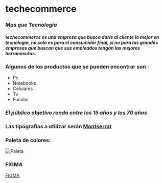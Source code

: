 # techecommerce
### *Mas que Tecnologia*
#### ***techecommerce es una empresa que busca darle al cliente lo mejor en tecnologia, no solo es para el consumidor final, si no para las grandes empresas que buscan que sus empleados tengan las mejores herramientas.***

### Algunos de los productos que se pueden encontrar son :
- Pc
- Notebooks
- Celulares
- Tv
- Fundas

### *El público objetivo ronda entre los 15 años y los 70 años*

### Las tipógrafías a utilizar serán [Montserrat](https://fonts.google.com/share?selection.family=Montserrat:wght@600|PT+Serif|Spectral:wght@200)

### Paleta de colores:
![Paleta](https://i.postimg.cc/sxNhL24t/Adobe-Color-Ecommerce.jpg)


 ### FIGMA
 [FIGMA](https://www.figma.com/file/UWeiTz94pFARK5emQJ9JVo/icaro-ecommerce?type=design&node-id=0-1&mode=design&t=rFCNn5yARxk1Jq2p-0)



